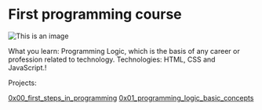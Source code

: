 # First programming course #

![This is an image](https://globalhumancon.com/wp-content/uploads/2022/09/HmmnotbadLetmethinkGIF.gif)

What you learn: Programming Logic, which is the basis of any career or profession related to technology. 
Technologies:  HTML, CSS and JavaScript.!

Projects:

[0x00_first_steps_in_programming](https://github.com/SilvanaJ90/alura_programmer_beginner/tree/main/0x00_first_steps_in_programming)
[0x01_programming_logic_basic_concepts](https://github.com/SilvanaJ90/alura_programmer_beginner/tree/main/0x01_programming_logic_basic_concepts)
